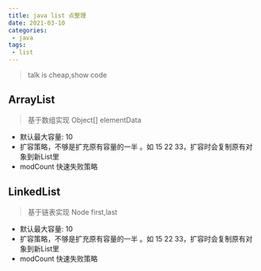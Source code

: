 ```yaml
---
title: java list 点整理
date: 2021-03-10
categories:
 - java
tags:
 - list
---
```


> talk is cheap,show code
<!-- more -->
## ArrayList

>基于数组实现 Object[] elementData
- 默认最大容量: 10
- 扩容策略，不够是扩充原有容量的一半 。如 15 22 33，扩容时会复制原有对象到新List里
- modCount 快速失败策略

## LinkedList

>基于链表实现 Node<E> first,last
- 默认最大容量: 10
- 扩容策略，不够是扩充原有容量的一半 。如 15 22 33，扩容时会复制原有对象到新List里
- modCount 快速失败策略